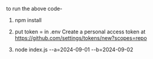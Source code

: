 to run the above code-

1. npm install

2. put token = <token> in .env
Create a personal access token at https://github.com/settings/tokens/new?scopes=repo

3. node index.js --a=2024-09-01 --b=2024-09-02

